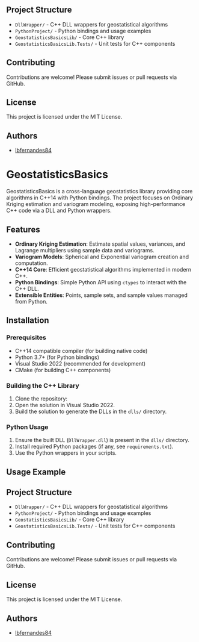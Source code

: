 
## Project Structure

- `DllWrapper/` - C++ DLL wrappers for geostatistical algorithms
- `PythonProject/` - Python bindings and usage examples
- `GeostatisticsBasicsLib/` - Core C++ library
- `GeostatisticsBasicsLib.Tests/` - Unit tests for C++ components

## Contributing

Contributions are welcome! Please submit issues or pull requests via GitHub.

## License

This project is licensed under the MIT License.

## Authors

- [lbfernandes84](https://github.com/lbfernandes84)

# GeostatisticsBasics

GeostatisticsBasics is a cross-language geostatistics library providing core algorithms in C++14 with Python bindings. The project focuses on Ordinary Kriging estimation and variogram modeling, exposing high-performance C++ code via a DLL and Python wrappers.

## Features

- **Ordinary Kriging Estimation**: Estimate spatial values, variances, and Lagrange multipliers using sample data and variograms.
- **Variogram Models**: Spherical and Exponential variogram creation and computation.
- **C++14 Core**: Efficient geostatistical algorithms implemented in modern C++.
- **Python Bindings**: Simple Python API using `ctypes` to interact with the C++ DLL.
- **Extensible Entities**: Points, sample sets, and sample values managed from Python.

## Installation

### Prerequisites

- C++14 compatible compiler (for building native code)
- Python 3.7+ (for Python bindings)
- Visual Studio 2022 (recommended for development)
- CMake (for building C++ components)

### Building the C++ Library

1. Clone the repository:
2. Open the solution in Visual Studio 2022.
3. Build the solution to generate the DLLs in the `dlls/` directory.

### Python Usage

1. Ensure the built DLL (`DllWrapper.dll`) is present in the `dlls/` directory.
2. Install required Python packages (if any, see `requirements.txt`).
3. Use the Python wrappers in your scripts.

## Usage Example


## Project Structure

- `DllWrapper/` - C++ DLL wrappers for geostatistical algorithms
- `PythonProject/` - Python bindings and usage examples
- `GeostatisticsBasicsLib/` - Core C++ library
- `GeostatisticsBasicsLib.Tests/` - Unit tests for C++ components

## Contributing

Contributions are welcome! Please submit issues or pull requests via GitHub.

## License

This project is licensed under the MIT License.

## Authors

- [lbfernandes84](https://github.com/lbfernandes84)